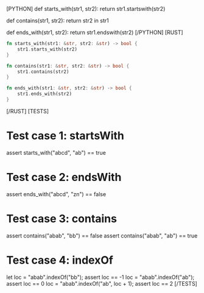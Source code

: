 [PYTHON]
def starts_with(str1, str2):
    return str1.startswith(str2)

def contains(str1, str2):
    return str2 in str1

def ends_with(str1, str2):
    return str1.endswith(str2)
[/PYTHON]
[RUST]
```rust
fn starts_with(str1: &str, str2: &str) -> bool {
    str1.starts_with(str2)
}

fn contains(str1: &str, str2: &str) -> bool {
    str1.contains(str2)
}

fn ends_with(str1: &str, str2: &str) -> bool {
    str1.ends_with(str2)
}
```
[/RUST]
[TESTS]
# Test case 1: startsWith
assert starts_with("abcd", "ab") == true
# Test case 2: endsWith
assert ends_with("abcd", "zn") == false
# Test case 3: contains
assert contains("abab", "bb") == false
assert contains("abab", "ab") == true
# Test case 4: indexOf
let loc = "abab".indexOf("bb");
assert loc == -1
loc = "abab".indexOf("ab");
assert loc == 0
loc = "abab".indexOf("ab", loc + 1);
assert loc == 2
[/TESTS]

